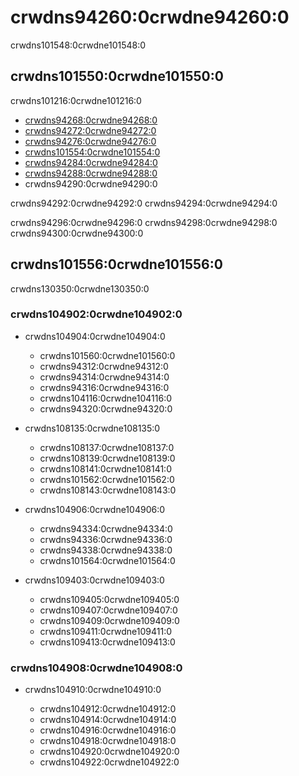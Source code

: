# crwdns94260:0crwdne94260:0

<p class="description">crwdns101548:0crwdne101548:0</p>

## crwdns101550:0crwdne101550:0

crwdns101216:0crwdne101216:0

- [crwdns94268:0crwdne94268:0](crwdns94266:0crwdne94266:0)
- [crwdns94272:0crwdne94272:0](crwdns94270:0crwdne94270:0)
- [crwdns94276:0crwdne94276:0](crwdns94274:0crwdne94274:0)
- [crwdns101554:0crwdne101554:0](crwdns101552:0crwdne101552:0)
- [crwdns94284:0crwdne94284:0](crwdns94282:0crwdne94282:0)
- [crwdns94288:0crwdne94288:0](crwdns94286:0crwdne94286:0)
- crwdns94290:0crwdne94290:0

crwdns94292:0crwdne94292:0 crwdns94294:0crwdne94294:0

crwdns94296:0crwdne94296:0 crwdns94298:0crwdne94298:0 crwdns94300:0crwdne94300:0

## crwdns101556:0crwdne101556:0

crwdns130350:0crwdne130350:0

### crwdns104902:0crwdne104902:0

- crwdns104904:0crwdne104904:0
    
  - crwdns101560:0crwdne101560:0
  - crwdns94312:0crwdne94312:0
  - crwdns94314:0crwdne94314:0
  - crwdns94316:0crwdne94316:0
  - crwdns104116:0crwdne104116:0
  - crwdns94320:0crwdne94320:0
- crwdns108135:0crwdne108135:0
    
  - crwdns108137:0crwdne108137:0
  - crwdns108139:0crwdne108139:0
  - crwdns108141:0crwdne108141:0
  - crwdns101562:0crwdne101562:0
  - crwdns108143:0crwdne108143:0
- crwdns104906:0crwdne104906:0
    
  - crwdns94334:0crwdne94334:0
  - crwdns94336:0crwdne94336:0
  - crwdns94338:0crwdne94338:0
  - crwdns101564:0crwdne101564:0
- crwdns109403:0crwdne109403:0
    
  - crwdns109405:0crwdne109405:0
  - crwdns109407:0crwdne109407:0
  - crwdns109409:0crwdne109409:0
  - crwdns109411:0crwdne109411:0
  - crwdns109413:0crwdne109413:0

### crwdns104908:0crwdne104908:0

- crwdns104910:0crwdne104910:0
    
  - crwdns104912:0crwdne104912:0
  - crwdns104914:0crwdne104914:0
  - crwdns104916:0crwdne104916:0
  - crwdns104918:0crwdne104918:0
  - crwdns104920:0crwdne104920:0
  - crwdns104922:0crwdne104922:0